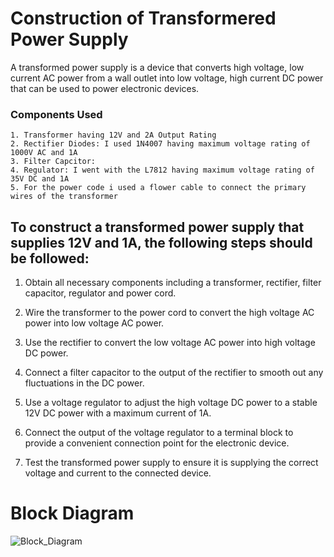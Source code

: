# Construction of Transformered Power Supply 

A transformed power supply is a device that converts high voltage, low current AC power from a wall outlet into low voltage, high current DC power that can be used to power electronic devices.

### Components Used
    1. Transformer having 12V and 2A Output Rating 
    2. Rectifier Diodes: I used 1N4007 having maximum voltage rating of 1000V AC and 1A
    3. Filter Capcitor: 
    4. Regulator: I went with the L7812 having maximum voltage rating of 35V DC and 1A 
    5. For the power code i used a flower cable to connect the primary wires of the transformer
## To construct a transformed power supply that supplies 12V and 1A, the following steps should be followed:

  1. Obtain all necessary components including a transformer, rectifier, filter capacitor, regulator and power cord.   

  2. Wire the transformer to the power cord to convert the high voltage AC power into low voltage AC power.

  3. Use the rectifier to convert the low voltage AC power into high voltage DC power.

  4. Connect a filter capacitor to the output of the rectifier to smooth out any fluctuations in the DC power.

  5. Use a voltage regulator to adjust the high voltage DC power to a stable 12V DC power with a maximum current of 1A.

  6. Connect the output of the voltage regulator to a terminal block to provide a convenient connection point for the electronic device.

  7. Test the transformed power supply to ensure it is supplying the correct voltage and current to the connected device.

  # Block Diagram
  ![Block_Diagram](Block-diagram.jpg)
